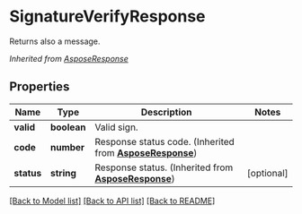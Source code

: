 # SignatureVerifyResponse
Returns also a message.

*Inherited from [AsposeResponse](AsposeResponse.md)*
## Properties
Name | Type | Description | Notes
------------ | ------------- | ------------- | -------------
**valid** | **boolean** | Valid sign. | 
**code** | **number** | Response status code. (Inherited from **[AsposeResponse](AsposeResponse.md)**) | 
**status** | **string** | Response status. (Inherited from **[AsposeResponse](AsposeResponse.md)**) | [optional]

[[Back to Model list]](../README.md#documentation-for-models) [[Back to API list]](../README.md#documentation-for-api-endpoints) [[Back to README]](../README.md)

